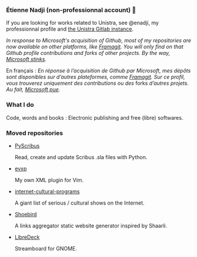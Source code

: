 ### Étienne Nadji (non-professionnal account) 🐳

If you are looking for works related to Unistra, see @enadji, my professionnal profile and [the Unistra Gitlab instance](https://git.unistra.fr).

*In response to Microsoft's acquisition of Github, most of my repositories are now available on other platforms, like [Framagit](https://framagit.org/etnadji). You will only find on that Github profile contributions and forks of other projects. By the way, [Microsoft stinks](https://itvision.altervista.org/why-windows-10-sucks.html).*

En français : *En réponse à l’acquisition de Github par Microsoft, mes dépôts sont disponibles sur d’autres plateformes, comme [Framagit](https://framagit.org/etnadji). Sur ce profil, vous trouverez uniquement des contributions ou des* forks *d’autres projets. Au fait, [Microsoft pue](http://sebsauvage.net/wiki/doku.php?id=microsoft).*

### What I do

Code, words and books : Electronic publishing and free (libre) softwares.

### Moved repositories

- [PyScribus](https://framagit.org/etnadji/pyscribus)

   Read, create and update Scribus .sla files with Python.

- [evxp](https://framagit.org/etnadji/evxp)

    My own XML plugin for Vim.

- [internet-cultural-programs](https://framagit.org/etnadji/internet-cultural-programs)

    A giant list of serious / cultural shows on the Internet.

- [Shoebird](https://framagit.org/etnadji/shoebird)

    A links aggregator static website generator inspired by Shaarli.

- [LibreDeck](https://framagit.org/etnadji/libredeck)

   Streamboard for GNOME.
